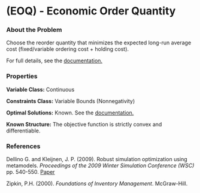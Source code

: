 # (EOQ) - Economic Order Quantity

### About the Problem

Choose the reorder quantity that minimizes the expected long-run average cost (fixed/variable ordering cost + holding cost).

For full details, see the [documentation.](https://github.com/simopt-admin/simopt/tree/master/Problems/EOQ/EconomicOrderQuantity.pdf)

### Properties

**Variable Class:** Continuous

**Constraints Class:** Variable Bounds (Nonnegativity)

**Optimal Solutions:** Known. See the [documentation.](https://github.com/simopt-admin/simopt/tree/master/Problems/EOQ/EconomicOrderQuantity.pdf)

**Known Structure:** The objective function is strictly convex and differentiable.
 
### References
Dellino G. and Kleijnen, J. P. (2009). Robust simulation optimization using metamodels. *Proceedings of the 2009 Winter Simulation Conference (WSC)* pp. 540-550.
[Paper](https://www.informs-sim.org/wsc09papers/052.pdf)

Zipkin, P.H. (2000). *Foundations of Inventory Management*. McGraw-Hill.

